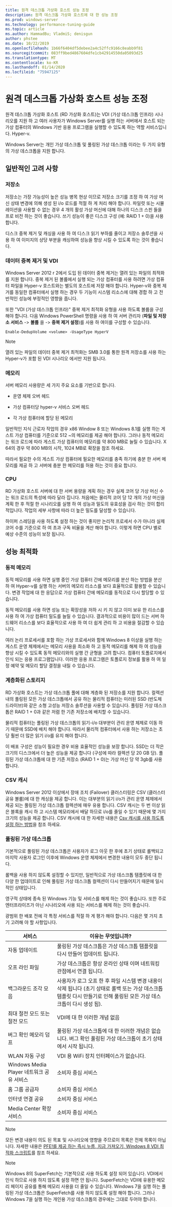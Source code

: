 ```yaml
---
title: 원격 데스크톱 가상화 호스트 성능 조정
description: 원격 데스크톱 가상화 호스트에 대 한 성능 조정
ms.prod: windows-server
ms.technology: performance-tuning-guide
ms.topic: article
ms.author: HammadBu; VladmiS; denisgun
author: phstee
ms.date: 10/22/2019
ms.openlocfilehash: 1b66f6404df5debee2a4c52ffc9166c8eabb9f81
ms.sourcegitcommit: 083ff9bed4867604dfe1cb42914550da05093d25
ms.translationtype: MT
ms.contentlocale: ko-KR
ms.lasthandoff: 01/14/2020
ms.locfileid: "75947125"
---
```

# <a name="performance-tuning-remote-desktop-virtualization-hosts"></a>원격 데스크톱 가상화 호스트 성능 조정

원격 데스크톱 가상화 호스트 (RD 가상화 호스트)는 VDI (가상 데스크톱 인프라) 시나리오를 지원 하 고 여러 사용자가 Windows Server를 실행 하는 서버에서 호스트 되는 가상 컴퓨터의 Windows 기반 응용 프로그램을 실행할 수 있도록 하는 역할 서비스입니다. Hyper-v.

Windows Server는 개인 가상 데스크톱 및 풀링된 가상 데스크톱 이라는 두 가지 유형의 가상 데스크톱을 지원 합니다.

## <a name="general-considerations"></a>일반적인 고려 사항

### <a name="storage"></a>저장소

저장소는 가장 가능성이 높은 성능 병목 현상 이므로 저장소 크기를 조정 하 여 가상 머신 상태 변경에 의해 생성 된 i/o 로드를 적절 하 게 처리 해야 합니다. 파일럿 또는 시뮬레이션을 사용할 수 없는 경우 4 개의 활성 가상 머신에 대해 하나의 디스크 스핀 들을 프로 비전 하는 것이 좋습니다. 쓰기 성능이 좋은 디스크 구성 (예: RAID 1 + 0)을 사용 합니다.

디스크 중복 제거 및 캐싱을 사용 하 여 디스크 읽기 부하를 줄이고 저장소 솔루션을 사용 하 여 이미지의 상당 부분을 캐싱하여 성능을 향상 시킬 수 있도록 하는 것이 좋습니다.

### <a name="data-deduplication-and-vdi"></a>데이터 중복 제거 및 VDI

Windows Server 2012 r 2에서 도입 된 데이터 중복 제거는 열려 있는 파일의 최적화를 지원 합니다. 중복 제거 된 볼륨에서 실행 되는 가상 컴퓨터를 사용 하려면 가상 컴퓨터 파일을 Hyper-v 호스트와는 별도의 호스트에 저장 해야 합니다. Hyper-v와 중복 제거를 동일한 컴퓨터에서 실행 하는 경우 두 기능이 시스템 리소스에 대해 경합 하 고 전반적인 성능에 부정적인 영향을 줍니다.

또한 "VDI (가상 데스크톱 인프라)" 중복 제거 최적화 유형을 사용 하도록 볼륨을 구성 해야 합니다. 다음 Windows PowerShell 명령을 사용 하 여 서버 관리자 (**파일 및 저장소 서비스** -&gt; **볼륨** 을 -&gt; **중복 제거 설정**)를 사용 하 여이를 구성할 수 있습니다.

``` syntax
Enable-DedupVolume <volume> -UsageType HyperV
```

> [!NOTE]
> 열려 있는 파일의 데이터 중복 제거 최적화는 SMB 3.0를 통한 원격 저장소를 사용 하는 Hyper-v가 포함 된 VDI 시나리오 에서만 지원 됩니다.

### <a name="memory"></a>메모리

서버 메모리 사용량은 세 가지 주요 요소를 기반으로 합니다.

- 운영 체제 오버 헤드

- 가상 컴퓨터당 hyper-v 서비스 오버 헤드

- 각 가상 컴퓨터에 할당 된 메모리

일반적인 지식 근로자 작업의 경우 x86 Window 8 또는 Windows 8.1를 실행 하는 게스트 가상 컴퓨터를 기준으로 512 ~의 메모리를 제공 해야 합니다. 그러나 동적 메모리는 워크 로드에 따라 게스트 가상 컴퓨터의 메모리를 약 800 MB로 늘릴 수 있습니다. X 64의 경우 약 800 MB의 시작, 1024 MB로 확장을 참조 하세요.

따라서 필요한 수의 게스트 가상 컴퓨터에 필요한 메모리를 충족 하기에 충분 한 서버 메모리를 제공 하 고 서버에 충분 한 메모리를 허용 하는 것이 중요 합니다.

### <a name="cpu"></a>CPU

RD 가상화 호스트 서버에 대 한 서버 용량을 계획 하는 경우 실제 코어 당 가상 머신 수는 워크 로드의 특성에 따라 달라 집니다. 처음에는 물리적 코어 당 12 개의 가상 머신을 계획 한 후 적절 한 시나리오를 실행 하 여 성능과 밀도의 유효성을 검사 하는 것이 합리적입니다. 작업의 세부 사항에 따라 더 높은 밀도를 달성할 수 있습니다.

하이퍼 스레딩을 사용 하도록 설정 하는 것이 좋지만 논리적 프로세서 수가 아니라 실제 코어 수를 기준으로 하 여 초과 구독 비율을 계산 해야 합니다. 이렇게 하면 CPU 별로 예상 수준의 성능이 보장 됩니다.

## <a name="performance-optimizations"></a>성능 최적화

### <a name="dynamic-memory"></a>동적 메모리

동적 메모리를 사용 하면 실행 중인 가상 컴퓨터 간에 메모리를 분산 하는 방법을 분산 하 여 Hyper-v를 실행 하는 서버의 메모리 리소스를 보다 효율적으로 활용할 수 있습니다. 변경 작업에 대 한 응답으로 가상 컴퓨터 간에 메모리를 동적으로 다시 할당할 수 있습니다.

동적 메모리를 사용 하면 성능 또는 확장성을 저하 시 키 지 않고 이미 보유 한 리소스를 사용 하 여 가상 컴퓨터 밀도를 늘릴 수 있습니다. 결과적으로 비용이 많이 드는 서버 하드웨어 리소스를 보다 효율적으로 사용 하 여 더 쉽게 관리 하 고 비용을 절감할 수 있습니다.

여러 논리 프로세서를 포함 하는 가상 프로세서와 함께 Windows 8 이상을 실행 하는 게스트 운영 체제에서는 메모리 사용을 최소화 하 고 동적 메모리를 해제 하 여 성능을 향상 시킬 수 있도록 동적 메모리와의 실행 간 균형을 고려 합니다. 컴퓨터 토폴로지에서 인식 되는 응용 프로그램입니다. 이러한 응용 프로그램은 토폴로지 정보를 활용 하 여 일정 예약 및 메모리 할당 결정을 내릴 수 있습니다.

### <a name="tiered-storage"></a>계층화된 스토리지

RD 가상화 호스트는 가상 데스크톱 풀에 대해 계층화 된 저장소를 지원 합니다. 컬렉션 내의 풀링된 모든 가상 데스크톱에서 공유 하는 물리적 컴퓨터는 미러된 SSD (반도체 드라이브)와 같은 소형 고성능 저장소 솔루션을 사용할 수 있습니다. 풀링된 가상 데스크톱은 RAID 1 + 0과 같은 저렴 한 기존 저장소에 배치할 수 있습니다.

물리적 컴퓨터는 풀링된 가상 데스크톱의 읽기-i/o 대부분이 관리 운영 체제로 이동 하기 때문에 SSD에 배치 해야 합니다. 따라서 물리적 컴퓨터에서 사용 하는 저장소는 초당 훨씬 더 많은 읽기 i/o를 유지 해야 합니다.

이 배포 구성은 성능이 필요한 경우 비용 효율적인 성능을 보장 합니다. SSD는 더 작은 크기의 디스크에서 더 높은 성능을 제공 합니다 (구성에 따라 컬렉션 당 20 GB 당). 풀링된 가상 데스크톱에 대 한 기존 저장소 (RAID 1 + 0)는 가상 머신 당 약 3gb를 사용 합니다.

### <a name="csv-cache"></a>CSV 캐시

Windows Server 2012 이상에서 장애 조치 (Failover) 클러스터링은 CSV (클러스터 공유 볼륨)에 대 한 캐싱을 제공 합니다. 이는 대부분의 읽기 i/o가 관리 운영 체제에서 제공 되는 풀링된 가상 데스크톱 컬렉션에 매우 유용 합니다. CSV 캐시는 두 번 이상 읽은 블록을 캐시 하 고 시스템 메모리에서 배달 하므로 i/o를 줄일 수 있기 때문에 몇 가지 크기의 성능을 제공 합니다. CSV 캐시에 대 한 자세한 내용은 [Csv 캐시를 사용 하도록 설정 하는 방법](https://blogs.msdn.com/b/clustering/archive/2012/03/22/10286676.aspx)을 참조 하세요.

### <a name="pooled-virtual-desktops"></a>풀링된 가상 데스크톱

기본적으로 풀링된 가상 데스크톱은 사용자가 로그 아웃 한 후에 초기 상태로 롤백되고 마지막 사용자 로그인 이후에 Windows 운영 체제에서 변경한 내용이 모두 중단 됩니다.

롤백을 사용 하지 않도록 설정할 수 있지만, 일반적으로 가상 데스크톱 템플릿에 대 한 다양 한 업데이트로 인해 풀링된 가상 데스크톱 컬렉션이 다시 만들어지기 때문에 일시적인 상태입니다.

영구적 상태에 종속 된 Windows 기능 및 서비스를 해제 하는 것이 좋습니다. 또한 주로 엔터프라이즈가 아닌 시나리오에 사용 되는 서비스를 해제 하는 것이 좋습니다.

광범위 한 배포 전에 각 특정 서비스를 적절 하 게 평가 해야 합니다. 다음은 몇 가지 초기 고려해 야 할 사항입니다.

| 서비스                                      | 이유는 무엇입니까?                                                                                                                                                                                                      |
|----------------------------------------------|-----------------------------------------------------------------------------------------------------------------------------------------------------------------------------------------------------------|
| 자동 업데이트                                  | 풀링된 가상 데스크톱은 가상 데스크톱 템플릿을 다시 만들어 업데이트 됩니다.                                                                                                                          |
| 오프 라인 파일                                | 가상 데스크톱은 항상 온라인 상태 이며 네트워킹 관점에서 연결 됩니다.                                                                                                                         |
| 백그라운드 조각 모음                            | 사용자가 로그 오프 한 후 파일 시스템 변경 내용이 삭제 됩니다 (초기 상태로 롤백 또는 가상 데스크톱 템플릿 다시 만들기로 인해 풀링된 모든 가상 데스크톱이 다시 생성 됨). |
| 최대 절전 모드 또는 절전 모드                           | VDI에 대 한 이러한 개념 없음                                                                                                                                                                                   |
| 버그 확인 메모리 덤프                        | 풀링된 가상 데스크톱에 대 한 이러한 개념은 없습니다. 버그 확인 풀링된 가상 데스크톱이 초기 상태에서 시작 됩니다.                                                                                       |
| WLAN 자동 구성                              | VDI 용 WiFi 장치 인터페이스가 없습니다.                                                                                                                                                                 |
| Windows Media Player 네트워크 공유 서비스 | 소비자 중심 서비스                                                                                                                                                                                  |
| 홈 그룹 공급자                          | 소비자 중심 서비스                                                                                                                                                                                  |
| 인터넷 연결 공유                  | 소비자 중심 서비스                                                                                                                                                                                  |
| Media Center 확장 서비스               | 소비자 중심 서비스                                                                                                                                                                                  |
> [!NOTE]
> 모든 변경 내용이 의도 된 목표 및 시나리오에 영향을 주므로이 목록은 전체 목록이 아닙니다. 자세한 내용은 [PFE!를 제공 하는 즉시 누름, 지금 가져오기, Windows 8 VDI 최적화 스크립트](https://blogs.technet.com/b/jeff_stokes/archive/2013/04/09/hot-off-the-presses-get-it-now-the-windows-8-vdi-optimization-script-courtesy-of-pfe.aspx)를 참조 하세요.


> [!NOTE]
> Windows 8의 SuperFetch는 기본적으로 사용 하도록 설정 되어 있습니다. VDI에서 인식 하므로 사용 하지 않도록 설정 하면 안 됩니다. SuperFetch는 VDI에 유용한 메모리 페이지 공유를 통해 메모리 사용을 더 줄일 수 있습니다. Windows 7을 실행 하는 풀링된 가상 데스크톱은 SuperFetch를 사용 하지 않도록 설정 해야 합니다. 그러나 Windows 7을 실행 하는 개인용 가상 데스크톱의 경우에는 그대로 두어야 합니다.
